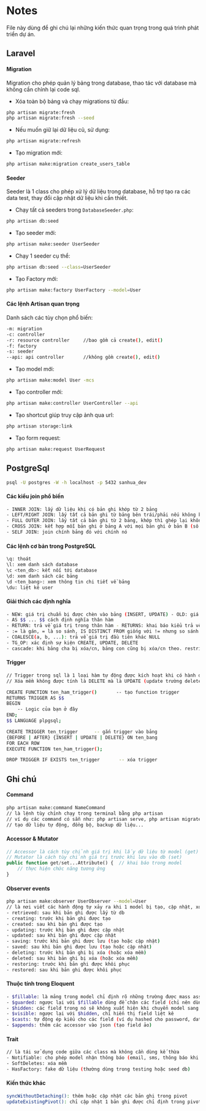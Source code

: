 # **Notes**

File này dùng để ghi chú lại những kiến thức quan trọng trong quá trình phát triển dự án.

## **Laravel**
#### Migration
Migration cho phép quản lý bảng trong database, thao tác với database mà không cần chỉnh lại code sql.
- Xóa toàn bộ bảng và chạy migrations từ đầu:
```bash
php artisan migrate:fresh
php artisan migrate:fresh --seed
```
- Nếu muốn giữ lại dữ liệu cũ, sử dụng:
```bash
php artisan migrate:refresh
```
- Tạo migration mới:
```bash
php artisan make:migration create_users_table
```
#### Seeder
Seeder là 1 class cho phép xử lý dữ liệu trong database, hỗ trợ tạo ra các data test, thay đổi cập nhật dữ liệu khi cần thiết.
- Chạy tất cả seeders trong `DatabaseSeeder.php`:
```bash
php artisan db:seed
```
- Tạo seeder mới:
```bash
php artisan make:seeder UserSeeder
```
- Chạy 1 seeder cụ thể:
```bash
php artisan db:seed --class=UserSeeder
```
- Tạo Factory mới:
```bash
php artisan make:factory UserFactory --model=User
```
#### **Các lệnh Artisan quan trọng**
Danh sách các tùy chọn phổ biến:
```bash
-m: migration
-c: controller
-r: resource controller     //bao gồm cả create(), edit()
-f: factory
-s: seeder
--api: api controller       //không gồm create(), edit()
```
- Tạo model mới:
```bash
php artisan make:model User -mcs
```
- Tạo controller mới:
```bash
php artisan make:controller UserController --api
```
- Tạo shortcut giúp truy cập ảnh qua url:
```bash
php artisan storage:link
```
- Tạo form request:
```bash
php artisan make:request UserRequest
```
## **PostgreSql**
```bash
psql -U postgres -W -h localhost -p 5432 sanhua_dev
```
#### **Các kiểu join phổ biến**
```bash
- INNER JOIN: lấy dữ liệu khi có bản ghi khớp từ 2 bảng
- LEFT/RIGHT JOIN: lấy tất cả bản ghi từ bảng bên trái/phải nếu không khớp bảng phải/trái trả về null
- FULL OUTER JOIN: lấy tất cả bản ghi từ 2 bảng, khớp thì ghép lại không khớp trả về null
- CROSS JOIN: kết hợp mỗi bản ghi ở bảng A với mọi bản ghi ở bản B (số lượng kết quả = n * m cách chọn)
- SELF JOIN: join chính bảng đó với chính nó
```
#### **Các lệnh cơ bản trong PostgreSQL**
```bash
\q: thoát
\l: xem danh sách database
\c <ten_db>: kết nối tới database
\d: xem danh sách các bảng
\d <ten_bang>: xem thông tin chi tiết về bảng
\du: liệt kê user
```
#### **Giải thích các định nghĩa**
```bash
- NEW: giá trị chuẩn bị được chèn vào bảng (INSERT, UPDATE) - OLD: giá trị cũ của bảng (UPDATE, DELETE)
- AS $$ ... $$ cách định nghĩa thân hàm
- RETURN: trả về giá trị trong thân hàm - RETURNS: khai báo kiểu trả về của hàm
- := là gán, = là so sánh, IS DISTINCT FROM giống với != nhưng so sánh cả kiểu NULL
- COALESCE(a, b, ...): trả về giá trị đầu tiên khác NULL
- TG_OP: xác định sự kiện CREATE, UPDATE, DELETE
- cascade: khi bảng cha bị xóa/cn, bảng con cũng bị xóa/cn theo. restrict: ngăn chặn việc xóa/cn bảng cha. set null: bảng cha bị xóa/cn bảng con đặt thành null.
```
#### **Trigger**
```bash
// Trigger trong sql là 1 loại hàm tự động được kích hoạt khi có hành động INSERT, UPDATE, DELETE, TRUNCATE xảy ra
// Xóa mềm không được tính là DELETE mà là UPDATE (update trường deleted_at)

CREATE FUNCTION ten_ham_trigger()       -- tạo function trigger
RETURNS TRIGGER AS $$
BEGIN
    -- Logic của bạn ở đây
END;
$$ LANGUAGE plpgsql;

CREATE TRIGGER ten_trigger      -- gắn trigger vào bảng
{BEFORE | AFTER} {INSERT | UPDATE | DELETE} ON ten_bang
FOR EACH ROW
EXECUTE FUNCTION ten_ham_trigger();

DROP TRIGGER IF EXISTS ten_trigger       -- xóa trigger
```
## **Ghi chú**
#### **Command**
```bash
php artisan make:command NameCommand
// là lệnh tùy chỉnh chạy trong terminal bằng php artisan
// ví dụ các command có sẵn như: php artisan serve, php artisan migrate...
// tạo dữ liệu tự động, đồng bộ, backup dữ liệu...

```
#### **Accessor & Mutator**
```php
// Accessor là cách tùy chỉnh giá trị khi lấy dữ liệu từ model (get)
// Mutator là cách tùy chỉnh giá trị trước khi lưu vào db (set)
public function get/set...Attribute() {  // khai báo trong model
    // thực hiện chức năng tương ứng
}
```
#### **Observer events**
```bash
php artisan make:observer UserObserver --model=User
// là nơi viết các hành động tự xảy ra khi 1 model bị tạo, cập nhật, xóa...
- retrieved: sau khi bản ghi được lấy từ db
- creating: trước khi bản ghi được tạo
- created: sau khi bản ghi được tạo
- updating: trước khi bản ghi được cập nhật
- updated: sau khi bản ghi được cập nhật
- saving: trước khi bản ghi được lưu (tạo hoặc cập nhật)
- saved: sau khi bản ghi được lưu (tạo hoặc cập nhật)
- deleting: trước khi bản ghi bị xóa (hoặc xóa mềm)
- deleted: sau khi bản ghi bị xóa (hoặc xóa mềm)
- restoring: trước khi bản ghi được khôi phục
- restored: sau khi bản ghi được khôi phục
```
#### **Thuộc tính trong Eloquent**
```bash
- $fillable: là mảng trong model chỉ định rõ những trường được mass assign (tức được phép create() hoặc update()), các trường nằm ngoài sẽ bị bỏ qua
- $guarded: ngược lại với $fillable dùng để chặn các field (chỉ nên dùng 1 trong 2)
- $hidden: các field trong nó sẽ không xuất hiện khi chuyển model sang json hoặc array (dùng cho các dữ liệu nhạy cảm)
- $visible: ngược lại với $hidden, chỉ hiển thị field liệt kê
- $casts: tự động ép kiểu cho các field (ví dụ hashed cho password, datetime cho email_verified_at)
- $appends: thêm các accessor vào json (tạo field ảo)
```
#### **Trait**
```bash
// là tái sử dụng code giữa các class mà không cần dùng kế thừa
- Notifiable: cho phép model nhận thông báo (email, sms, thông báo khi có đơn hàng mới, ...)
- SoftDeletes: xóa mềm
- HasFactory: fake dữ liệu (thường dùng trong testing hoặc seed db)

```
#### **Kiến thức khác**
```bash
syncWithoutDetaching(): thêm hoặc cập nhật các bản ghi trong pivot
updateExistingPivot(): chỉ cập nhật 1 bản ghi được chỉ định trong pivot 
```
